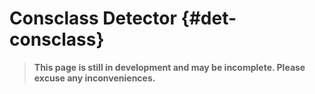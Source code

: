 # Consclass Detector {#det-consclass}
> **This page is still in development and may be incomplete. Please excuse any inconveniences.**
